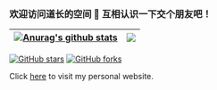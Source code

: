 ### 欢迎访问道长的空间 👋 互相认识一下交个朋友吧！

<!--
**volmodaoist/volmodaoist** is a ✨ _special_ ✨ repository because its `README.md` (this file) appears on your GitHub profile.

Here are some ideas to get you started:

- 🔭 I’m currently working on ...
- 🌱 I’m currently learning ...
- 👯 I’m looking to collaborate on ...
- 🤔 I’m looking for help with ...
- 💬 Ask me about ...
- 📫 How to reach me: ...
- 😄 Pronouns: ...
- ⚡ Fun fact: ...
- 通过这个链接能够获取一些有趣的模块: https://github.com/anuraghazra/github-readme-stats
- 通过这个链接能够获取一些有趣的标徽：https://shields.io/
-->

<!-- ![Volmodaoist's GitHub activity graph](https://activity-graph.herokuapp.com/graph?username=volmodaoist&bg_color=ffffff&line=000000&point=9e4c98) -->


<!-- 1. 综合版块 -->
<!-- 2. 使用什么语言 -->
<!-- [![volmodaoist's GitHub stats](https://github-readme-stats.vercel.app/api?username=volmodaoist)](https://github.com/volmodaoist) -->
<!-- [![Top Langs](https://github-readme-stats.vercel.app/api/top-langs/?username=volmodaoist&layout=compact)](https://github.com/volmodaoist) -->
  
| <a href="https://github.com/volmodaoist"><img align="center" src="https://github-readme-stats.vercel.app/api?username=volmodaoist&show_icons=true&include_all_commits=true&theme=buefy&hide_border=true" alt="Anurag's github stats" /></a> | <a href="https://github.com/volmodaoist"><img align="center" src="https://github-readme-stats.vercel.app/api/top-langs/?username=volmodaoist&layout=compact&theme=buefy&hide_border=true" /></a> |
| ------------- | ------------- |


[![GitHub stars](https://img.shields.io/github/stars/academicpages/academicpages.github.io)](https://github.com/academicpages/academicpages.github.io)
[![GitHub forks](https://img.shields.io/github/forks/academicpages/academicpages.github.io)](https://github.com/academicpages/academicpages.github.io/fork)

Click [here](https://volmodaoist.github.io/volmodaoist/) to visit my personal website.
